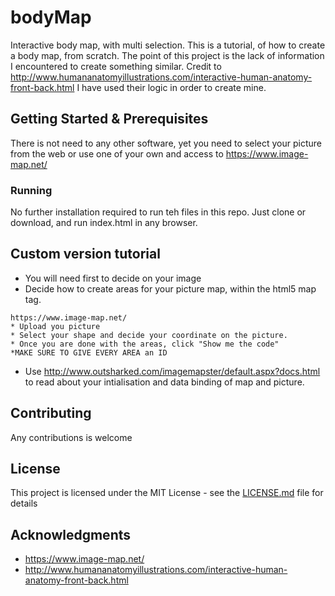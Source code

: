 # bodyMap
Interactive body map, with multi selection. 
This is a tutorial, of how to create a body map, from scratch.
The point of this project is the lack of information I encountered to create something similar. Credit to http://www.humananatomyillustrations.com/interactive-human-anatomy-front-back.html I have used their logic in order to create mine.

## Getting Started & Prerequisites

There is not need to any other software, yet you need to select your picture from the web or use one of your own and access to https://www.image-map.net/ 



### Running

No further installation required to run teh files in this repo. Just clone or download, and run index.html in any browser.


## Custom version tutorial

* You will need first to decide on your image
* Decide how to create areas for your picture map, within the html5 map tag. 

```
https://www.image-map.net/
* Upload you picture 
* Select your shape and decide your coordinate on the picture.
* Once you are done with the areas, click "Show me the code"
*MAKE SURE TO GIVE EVERY AREA an ID

```
* Use http://www.outsharked.com/imagemapster/default.aspx?docs.html to read about your intialisation and data binding of map and picture.

## Contributing

Any contributions is welcome


## License

This project is licensed under the MIT License - see the [LICENSE.md](LICENSE.md) file for details

## Acknowledgments

* https://www.image-map.net/
* http://www.humananatomyillustrations.com/interactive-human-anatomy-front-back.html
